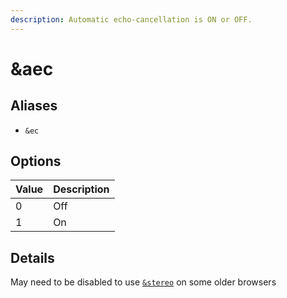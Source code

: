 ```yaml
---
description: Automatic echo-cancellation is ON or OFF.
---
```


# \&aec

## Aliases

* `&ec`

## Options

| Value | Description |
| ----- | ----------- |
| 0     | Off         |
| 1     | On          |

## Details

May need to be disabled to use [`&stereo`](../general-settings/stereo.md) on some older browsers
